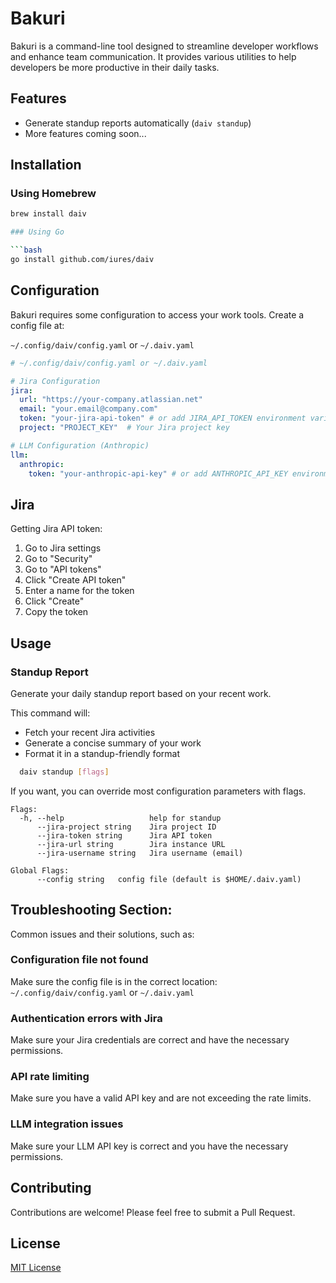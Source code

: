 # Bakuri

Bakuri is a command-line tool designed to streamline developer workflows and enhance team communication. It provides various utilities to help developers be more productive in their daily tasks.

## Features

- Generate standup reports automatically (`daiv standup`)
- More features coming soon...

## Installation

### Using Homebrew

```bash
brew install daiv

### Using Go

```bash
go install github.com/iures/daiv
```

## Configuration

Bakuri requires some configuration to access your work tools. Create a config file at:

`~/.config/daiv/config.yaml` or `~/.daiv.yaml`

```yaml
# ~/.config/daiv/config.yaml or ~/.daiv.yaml

# Jira Configuration
jira:
  url: "https://your-company.atlassian.net"
  email: "your.email@company.com"
  token: "your-jira-api-token" # or add JIRA_API_TOKEN environment variable
  project: "PROJECT_KEY"  # Your Jira project key

# LLM Configuration (Anthropic)
llm:
  anthropic:
    token: "your-anthropic-api-key" # or add ANTHROPIC_API_KEY environment variable
```

## Jira
Getting Jira API token:

1. Go to Jira settings
2. Go to "Security"
3. Go to "API tokens"
4. Click "Create API token"
5. Enter a name for the token
6. Click "Create"
7. Copy the token

## Usage

### Standup Report
Generate your daily standup report based on your recent work.

This command will:
- Fetch your recent Jira activities
- Generate a concise summary of your work
- Format it in a standup-friendly format

```bash
  daiv standup [flags]
```

If you want, you can override most configuration parameters with flags.

```log
Flags:
  -h, --help                   help for standup
      --jira-project string    Jira project ID
      --jira-token string      Jira API token
      --jira-url string        Jira instance URL
      --jira-username string   Jira username (email)

Global Flags:
      --config string   config file (default is $HOME/.daiv.yaml)
```

## Troubleshooting Section:
Common issues and their solutions, such as:

### Configuration file not found
Make sure the config file is in the correct location: `~/.config/daiv/config.yaml` or `~/.daiv.yaml`

### Authentication errors with Jira
Make sure your Jira credentials are correct and have the necessary permissions.

### API rate limiting
Make sure you have a valid API key and are not exceeding the rate limits.

### LLM integration issues
Make sure your LLM API key is correct and you have the necessary permissions.

## Contributing

Contributions are welcome! Please feel free to submit a Pull Request.

## License

[MIT License](LICENSE)
